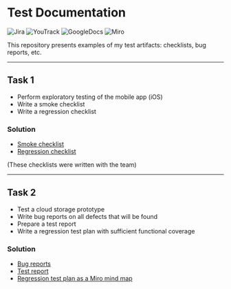 # Test Documentation
![Jira](https://img.shields.io/badge/jira-316192?style=for-the-badge&logo=jira&logoColor=white)
![YouTrack](https://img.shields.io/badge/YouTrack-b4b6b8?style=for-the-badge&logo=jetbrains&logoColor=333333)
![GoogleDocs](https://img.shields.io/badge/GoogleDocs-333333?style=for-the-badge&logo=googledrive)
![Miro](https://img.shields.io/badge/Miro-ffd030?style=for-the-badge&logo=miro&logoColor=050038)

This repository presents examples of my test artifacts: checklists, bug reports, etc. 

---

## Task 1
- Perform exploratory testing of the mobile app (iOS)
- Write a smoke checklist 
- Write a regression checklist

### Solution 
- [Smoke checklist](https://docs.google.com/spreadsheets/d/1unFAvWBSd9reIXtD-Buhpf67WMB-RTWSxJeZy-lsU4M/edit?usp=sharing) 
- [Regression checklist](https://docs.google.com/spreadsheets/d/1JxkujT2-03cxBk7xHwigMDCZ1npgX5ClemrdpEgyOb0/edit?usp=sharing) 

(These checklists were written with the team)

---

## Task 2
- Test a cloud storage prototype
- Write bug reports on all defects that will be found
- Prepare a test report
- Write a regression test plan with sufficient functional coverage 

### Solution
- [Bug reports]()
- [Test report]()
- [Regression test plan as a Miro mind map]() 

